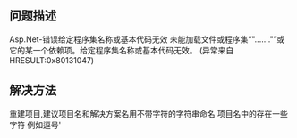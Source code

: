 ## 问题描述
Asp.Net-错误给定程序集名称或基本代码无效
未能加载文件或程序集“"......."”或它的某一个依赖项。给定程序集名称或基本代码无效。 (异常来自 HRESULT:0x80131047)

## 解决方法
重建项目,建议项目名和解决方案名用不带字符的字符串命名
项目名中的存在一些字符 例如逗号'